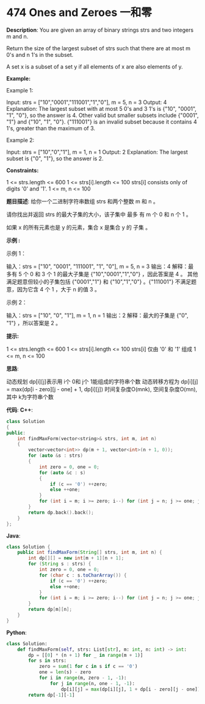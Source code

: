 # 474 Ones and Zeroes 一和零

__Description__:
You are given an array of binary strings strs and two integers m and n.

Return the size of the largest subset of strs such that there are at most m 0's and n 1's in the subset.

A set x is a subset of a set y if all elements of x are also elements of y.

__Example:__

Example 1:

Input: strs = ["10","0001","111001","1","0"], m = 5, n = 3
Output: 4
Explanation: The largest subset with at most 5 0's and 3 1's is {"10", "0001", "1", "0"}, so the answer is 4.
Other valid but smaller subsets include {"0001", "1"} and {"10", "1", "0"}.
{"111001"} is an invalid subset because it contains 4 1's, greater than the maximum of 3.

Example 2:

Input: strs = ["10","0","1"], m = 1, n = 1
Output: 2
Explanation: The largest subset is {"0", "1"}, so the answer is 2.

__Constraints:__

1 <= strs.length <= 600
1 <= strs[i].length <= 100
strs[i] consists only of digits '0' and '1'.
1 <= m, n <= 100

__题目描述__:
给你一个二进制字符串数组 strs 和两个整数 m 和 n 。

请你找出并返回 strs 的最大子集的大小，该子集中 最多 有 m 个 0 和 n 个 1 。

如果 x 的所有元素也是 y 的元素，集合 x 是集合 y 的 子集 。

__示例 :__

示例 1：

输入：strs = ["10", "0001", "111001", "1", "0"], m = 5, n = 3
输出：4
解释：最多有 5 个 0 和 3 个 1 的最大子集是 {"10","0001","1","0"} ，因此答案是 4 。
其他满足题意但较小的子集包括 {"0001","1"} 和 {"10","1","0"} 。{"111001"} 不满足题意，因为它含 4 个 1 ，大于 n 的值 3 。

示例 2：

输入：strs = ["10", "0", "1"], m = 1, n = 1
输出：2
解释：最大的子集是 {"0", "1"} ，所以答案是 2 。

__提示:__

1 <= strs.length <= 600
1 <= strs[i].length <= 100
strs[i] 仅由 '0' 和 '1' 组成
1 <= m, n <= 100

__思路__:

动态规划
dp[i][j]表示用 i个 0和 j个 1能组成的字符串个数
动态转移方程为 dp[i][j] = max(dp[i - zero][j - one] + 1, dp[i][j])
时间复杂度O(mnk), 空间复杂度O(mn), 其中 k为字符串个数

__代码__:
__C++__:

```C++
class Solution 
{
public:
    int findMaxForm(vector<string>& strs, int m, int n) 
    {
        vector<vector<int>> dp(m + 1, vector<int>(n + 1, 0));
        for (auto &s : strs) 
        {
            int zero = 0, one = 0;
            for (auto &c : s) 
            {
                if (c == '0') ++zero;
                else ++one;
            }
            for (int i = m; i >= zero; i--) for (int j = n; j >= one; j--) dp[i][j] = max(dp[i][j], 1 + dp[i - zero][j - one]);
        }
        return dp.back().back();
    }
};
```

__Java__:

```Java
class Solution {
    public int findMaxForm(String[] strs, int m, int n) {
        int dp[][] = new int[m + 1][n + 1];
        for (String s : strs) {
            int zero = 0, one = 0;
            for (char c : s.toCharArray()) {
                if (c == '0') ++zero;
                else ++one;
            }
            for (int i = m; i >= zero; i--) for (int j = n; j >= one; j--) dp[i][j] = Math.max(dp[i][j], 1 + dp[i - zero][j - one]);
        }
        return dp[m][n];
    }
}
```

__Python__:

```Python
class Solution:
    def findMaxForm(self, strs: List[str], m: int, n: int) -> int:
        dp = [[0] * (n + 1) for _ in range(m + 1)]
        for s in strs:
            zero = sum(1 for c in s if c == '0')
            one = len(s) - zero
            for i in range(m, zero - 1, -1):
                for j in range(n, one - 1, -1):
                    dp[i][j] = max(dp[i][j], 1 + dp[i - zero][j - one])
        return dp[-1][-1]
```

